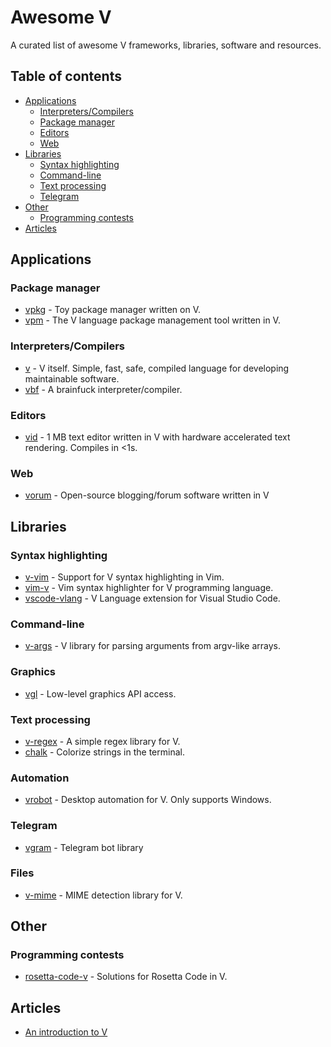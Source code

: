 # Awesome V

A curated list of awesome V frameworks, libraries, software and resources.

## Table of contents
* [Applications](#applications)
  * [Interpreters/Compilers](#interpreters-compilers)  
  * [Package manager](#package-manager)
  * [Editors](#editors)
  * [Web](#web)
* [Libraries](#libraries)
  * [Syntax highlighting](#syntax-highlighting)
  * [Command-line](#command-line)
  * [Text processing](#text-processing)
  * [Telegram](#telegram)
* [Other](#other)
  * [Programming contests](#programming-contests)
* [Articles](#articles)

## Applications

### Package manager
* [vpkg](https://github.com/nedpals/vpkg) - Toy package manager written on V.
* [vpm](https://github.com/yue-best-practices/vpm) - The V language package management tool written in V.

### Interpreters/Compilers  
* [v](https://github.com/vlang/v) - V itself. Simple, fast, safe, compiled language for developing maintainable software. 
* [vbf](https://github.com/vpervenditti/vbf) - A brainfuck interpreter/compiler.

### Editors
* [vid](https://github.com/vlang/vid) - 1 MB text editor written in V with hardware accelerated text rendering. Compiles in <1s.

### Web
* [vorum](https://github.com/vlang/vorum) - Open-source blogging/forum software written in V

## Libraries

### Syntax highlighting
* [v-vim](https://github.com/ollykel/v-vim) - Support for V syntax highlighting in Vim.
* [vim-v](https://github.com/lcolaholicl/vim-v) - Vim syntax highlighter for V programming language.
* [vscode-vlang](https://github.com/0x9ef/vscode-vlang) - V Language extension for Visual Studio Code.

### Command-line
* [v-args](https://github.com/nedpals/v-args) - V library for parsing arguments from argv-like arrays.

### Graphics
* [vgl](https://github.com/justicesuh/vgl) - Low-level graphics API access.

### Text processing
* [v-regex](https://github.com/ShellBear/v-regex) - A simple regex library for V.
* [chalk](https://github.com/etienne-napoleone/chalk) - Colorize strings in the terminal.

### Automation
* [vrobot](https://github.com/eioo/vrobot) - Desktop automation for V. Only supports Windows.

### Telegram
* [vgram](https://github.com/vpervenditti/vgram) - Telegram bot library

### Files
* [v-mime](https://github.com/nedpals/v-mime) - MIME detection library for V.

## Other



### Programming contests

* [rosetta-code-v](https://github.com/RustemB/rosetta-code-v) - Solutions for Rosetta Code in V.

## Articles

* [An introduction to V](https://simonknott.de/articles/VLang.html)
